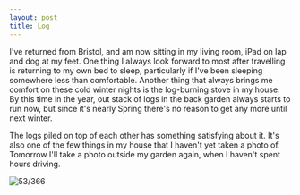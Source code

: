 ```yaml
---
layout: post
title: Log
---
```


I've returned from Bristol, and am now sitting in my living room, iPad on lap and dog at my feet. One thing I always look forward to most after travelling is returning to my own bed to sleep, particularly if I've been sleeping somewhere less than comfortable. Another thing that always brings me comfort on these cold winter nights is the log-burning stove in my house. By this time in the year, out stack of logs in the back garden always starts to run now, but since it's nearly Spring there's no reason to get any more until next winter.

The logs piled on top of each other has something satisfying about it. It's also one of the few things in my house that I haven't yet taken a photo of. Tomorrow I'll take a photo outside my garden again, when I haven't spent hours driving. 

![53/366](http://media.humanboring.net/photos/2016-02-22.jpeg)